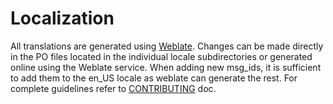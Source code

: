Localization
===========

All translations are generated using [Weblate](https://hosted.weblate.org/projects/tuxemon/).
Changes can be made directly in the PO files located in the individual locale subdirectories
or generated online using the Weblate service. When adding new msg_ids, it is sufficient to
add them to the en_US locale as weblate can generate the rest. For complete guidelines refer
to [CONTRIBUTING](../../../CONTRIBUTING.md#translations) doc.
